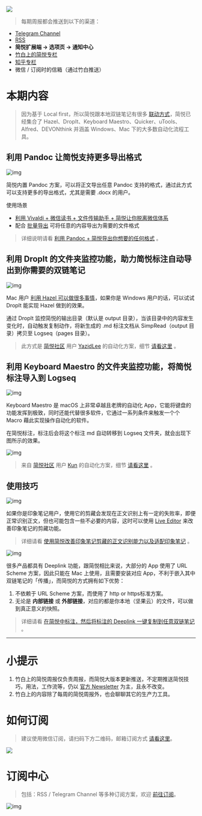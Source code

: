 ![](https://z3.ax1x.com/2021/11/25/oAVJSA.png)

> 每期周报都会推送到以下的渠道：

- [Telegram Channel](https://t.me/simpread/364)
- [RSS](https://rss.simpread.pro/feed)
- **简悦扩展端 → 选项页 → 通知中心**
- [竹白上的简悦专栏](https://simpread.zhubai.love)
- [知乎专栏](https://zhuanlan.zhihu.com/p/488399474)
- 微信 / 订阅时的信箱（通过竹白推送）

# 本期内容

> 因为基于 Local first，所以简悦跟本地双链笔记有很多 [联动方式](https://link.zhihu.com/?target=https%3A//github.com/Kenshin/simpread/discussions/2085)，简悦已经集合了 Hazel、DropIt、Keyboard Maestro、Quicker、uTools、Alfred、DEVONthink 并涵盖 Windows、Mac 下的大多数自动化流程工具。

## 利用 Pandoc 让简悦支持更多导出格式

![img](https://imgs.zhubai.love/7f7e9274e5eb45e7ae8bc4993b57e5f6.png)

简悦内置 Pandoc 方案，可以将正文导出任意 Pandoc 支持的格式，通过此方式可以支持更多的导出格式，尤其是需要 .docx 的用户。

使用场景

- [利用 Vivaldi + 微信读书 + 文件传输助手 + 简悦让你脱离微信体系](https://zhuanlan.zhihu.com/p/466532702)
- 配合 [批量导出](https://zhuanlan.zhihu.com/p/481352299) 可将任意的内容导出为需要的文件格式

> 详细说明请看 [利用 Pandoc + 简悦导出你想要的任何格式](https://zhuanlan.zhihu.com/p/483269257) 。 

## 利用 DropIt 的文件夹监控功能，助力简悦标注自动导出到你需要的双链笔记

![img](https://imgs.zhubai.love/0f45c1f04c4a4a6b8129e33376ff8a53.png)

Mac 用户 [利用 Hazel 可以做很多事情](https://link.zhihu.com/?target=https%3A//github.com/Kenshin/simpread/discussions%3Fdiscussions_q%3Dhazel)，如果你是 Windows 用户的话，可以试试 DropIt 能实现 Hazel 做到的效果。

通过 DropIt 监控简悦的输出目录（默认是 output 目录），当该目录中的内容发生变化时，自动触发复制动作，将新生成的 .md 标注文档从 SimpRead（output 目录）拷贝至 Logseq（pages 目录）。

> 此方式是 [简悦社区](https://t.me/simpread) 用户 [YazidLee](https://github.com/YazidLee) 的自动化方案，细节 [请看这里](https://zhuanlan.zhihu.com/p/485408070)  。

## 利用 Keyboard Maestro 的文件夹监控功能，将简悦标注导入到 Logseq

![img](https://imgs.zhubai.love/4a00d8facfae44c38c2412d01cceb2ef.png)

Keyboard Maestro 是 macOS 上非常卓越且老牌的自动化 App，它能将键盘的功能发挥到极致，同时还能代替很多软件，它通过一系列条件来触发一个个 Macro 藉此实现操作自动化的软件。

在简悦标注，标注后会将这个标注 md 自动转移到 Logseq 文件夹，就会出现下图所示的效果。

![img](https://imgs.zhubai.love/2666a5913c8c44c988256303ba72189a.png)

> 来自 [简悦社区](https://t.me/simpread) 用户 [Kun](https://link.zhihu.com/?target=https%3A//github.com/kchen0x) 的自动化方案，细节 [请看这里](https://zhuanlan.zhihu.com/p/485912750)  。

## 使用技巧

![img](https://imgs.zhubai.love/9f785fadc89e4363be99eef3a439f8ba.png)

如果你是印象笔记用户，使用它的剪藏会发现在正文识别上有一定的失败率，即便正常识别正文，但也可能包含一些不必要的内容，这时可以使用 [Live Editor](https://github.com/Kenshin/simpread/discussions?discussions_q=label%3A"live+editor") 来改善印象笔记的剪藏功能。

> 详细请看 [使用简悦改善印象笔记剪藏的正文识别能力以及适配印象笔记](https://zhuanlan.zhihu.com/p/474243241)  。

![img](https://imgs.zhubai.love/5621facd783f40a19c4cf4328d9af7b8.png)

很多产品都具有 Deeplink 功能，跟简悦相比来说，大部分的 App 使用了 URL Scheme 方案，因此只能在 Mac 上使用，且需要安装对应 App，不利于嵌入其中双链笔记的「传播」，而简悦的方式拥有如下优势：

1. 不依赖于 URL Scheme 方案，而使用了 http or https标准方案。
2. 无论是 **内部链接** 或 **外部链接**，对应的都是你本地（坚果云）的文件，可以做到真正意义的快照。

> 详细请看 [在简悦中标注，然后将标注的 Deeplink 一键复制到任意双链笔记](https://zhuanlan.zhihu.com/p/461605365)  。

***

# 小提示

1. 竹白上的简悦周报仅负责周报，而简悦大版本更新推送，不定期推送简悦技巧，用法，工作流等，仍以 [官方 Newsletter](http://newsletter.simpread.pro/ ) 为主，且永不改变。
2. 竹白上的内容除了每周的简悦周报外，也会聊聊其它的生产力工具。

# 如何订阅

> 建议使用微信订阅，请扫码下方二维码，邮箱订阅方式 [请看这里](https://simpread.zhubai.love/)。

![](https://cdn.jsdelivr.net/gh/23784148/upload-images@main/simpered/notice/weekly@zhubai_small.png)

# 订阅中心

> 包括：RSS / Telegram Channel 等多种订阅方案，欢迎 [前往订阅](https://simpread.pro/subscribe)。

![img](https://imgs.zhubai.love/d0e806ddd44c42018b77780e3e0f1e64.png)